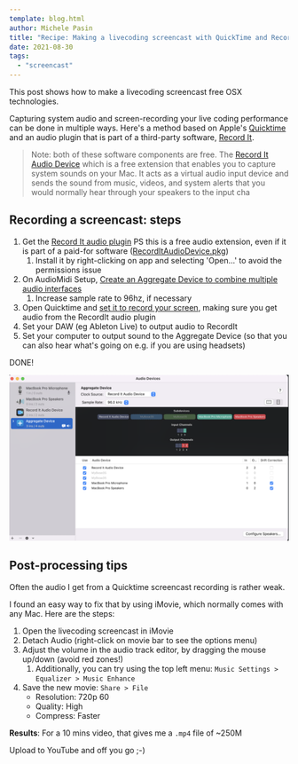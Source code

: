 ```yaml
---
template: blog.html
author: Michele Pasin
title: "Recipe: Making a livecoding screencast with QuickTime and RecordIt"
date: 2021-08-30
tags: 
  - "screencast"
---
```


This post shows how to make a livecoding screencast free OSX technologies. 

Capturing system audio and screen-recording your live coding performance can be done in multiple ways. Here's a method based on Apple's [Quicktime](https://en.wikipedia.org/wiki/QuickTime) and an audio plugin that is part of a third-party software, [Record It](https://www.buildtoconnect.com/en/products/recordit).

> Note: both of these software components are free.  The [Record It Audio Device](https://www.buildtoconnect.com/downloads/RecordItAudioDevice.pkg) which is a free extension that enables you to capture system sounds on your Mac. It acts as a virtual audio input device and sends the sound from music, videos, and system alerts that you would normally hear through your speakers to the input cha


## Recording a screencast: steps 

1.  Get the [Record It audio plugin](https://www.buildtoconnect.com/help/how-to-record-system-audio) PS this is a free audio extension, even if it is part of a paid-for software ([RecordItAudioDevice.pkg](https://www.buildtoconnect.com/downloads/RecordItAudioDevice.pkg))
	1. Install it by right-clicking on app and selecting 'Open...' to avoid the permissions issue
2. On AudioMidi Setup, [Create an Aggregate Device to combine multiple audio interfaces](https://support.apple.com/en-us/HT202000)
	1. Increase sample rate to 96hz, if necessary
3. Open Quicktime and [set it to record your screen](https://support.apple.com/en-us/HT208721), making sure you get audio from the RecordIt audio plugin
4. Set your DAW (eg Ableton Live) to output audio to RecordIt
5. Set your computer to output sound to the Aggregate Device (so that you can also hear what's going on e.g. if you are using headsets)

DONE!

![record-it-audio-devices.png](../../img/record-it-audio-devices.png)



## Post-processing tips

Often the audio I get from a Quicktime screencast recording is rather weak. 

I found an easy way to fix that by using iMovie, which normally comes with any Mac. Here are the steps:

1. Open the livecoding screencast  in iMovie
2. Detach Audio (right-click on movie bar to see the options menu)
3. Adjust the volume in the audio track editor, by dragging the mouse up/down (avoid red zones!)
	1. Additionally, you can try using the top left menu:   `Music Settings > Equalizer > Music Enhance`
4. Save the new movie:  `Share > File` 
	* Resolution: 720p 60
	* Quality: High 
	* Compress: Faster 

**Results**: For a 10 mins video, that gives me a `.mp4` file of ~250M 

Upload to YouTube and off you go ;-)
